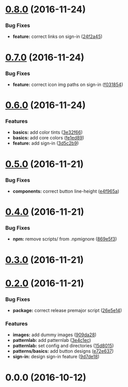 <a name="0.8.0"></a>
# [0.8.0](https://github.com/SparksNetwork/sparks-design-system/compare/v0.7.0...v0.8.0) (2016-11-24)


### Bug Fixes

* **feature:** correct links on sign-in ([24f2a45](https://github.com/SparksNetwork/sparks-design-system/commit/24f2a45))



<a name="0.7.0"></a>
# [0.7.0](https://github.com/SparksNetwork/sparks-design-system/compare/v0.6.0...v0.7.0) (2016-11-24)


### Bug Fixes

* **feature:** correct icon img paths on sign-in ([f031854](https://github.com/SparksNetwork/sparks-design-system/commit/f031854))



<a name="0.6.0"></a>
# [0.6.0](https://github.com/SparksNetwork/sparks-design-system/compare/v0.5.0...v0.6.0) (2016-11-24)


### Features

* **basics:** add color tints ([3e32f66](https://github.com/SparksNetwork/sparks-design-system/commit/3e32f66))
* **basics:** add core colors ([fe1ed89](https://github.com/SparksNetwork/sparks-design-system/commit/fe1ed89))
* **feature:** add sign-in ([3d5c2b9](https://github.com/SparksNetwork/sparks-design-system/commit/3d5c2b9))



<a name="0.5.0"></a>
# [0.5.0](https://github.com/SparksNetwork/sparks-design-system/compare/v0.4.0...v0.5.0) (2016-11-21)


### Bug Fixes

* **components:** correct button line-height ([e4f965a](https://github.com/SparksNetwork/sparks-design-system/commit/e4f965a))



<a name="0.4.0"></a>
# [0.4.0](https://github.com/SparksNetwork/sparks-design-system/compare/v0.3.0...v0.4.0) (2016-11-21)


### Bug Fixes

* **npm:** remove scripts/ from .npmignore ([869e5f3](https://github.com/SparksNetwork/sparks-design-system/commit/869e5f3))



<a name="0.3.0"></a>
# [0.3.0](https://github.com/SparksNetwork/sparks-design-system/compare/v0.2.0...v0.3.0) (2016-11-21)



<a name="0.2.0"></a>
# [0.2.0](https://github.com/SparksNetwork/sparks-design-system/compare/v0.0.0...v0.2.0) (2016-11-21)


### Bug Fixes

* **package:** correct release premajor script ([26e5e14](https://github.com/SparksNetwork/sparks-design-system/commit/26e5e14))


### Features

* **images:** add dummy images ([909da28](https://github.com/SparksNetwork/sparks-design-system/commit/909da28))
* **patternlab:** add patternlab ([3e4c1ec](https://github.com/SparksNetwork/sparks-design-system/commit/3e4c1ec))
* **patternlab:** set config and directories ([15d8015](https://github.com/SparksNetwork/sparks-design-system/commit/15d8015))
* **patterns/basics:** add button designs ([e72e637](https://github.com/SparksNetwork/sparks-design-system/commit/e72e637))
* **sign-in:** design sign-in feature ([9d7de18](https://github.com/SparksNetwork/sparks-design-system/commit/9d7de18))



<a name="0.0.0"></a>
# 0.0.0 (2016-10-12)



